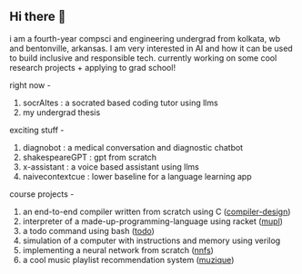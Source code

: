 ## Hi there 👋

i am a fourth-year compsci and engineering undergrad from kolkata, wb and bentonville, arkansas. I am very interested in AI and how it can be used to build inclusive and responsible tech.
currently working on some cool research projects + applying to grad school!

right now - 

1. socrAItes : a socrated based coding tutor using llms
2. my undergrad thesis

   
exciting stuff -

1. diagnobot : a medical conversation and diagnostic chatbot
2. shakespeareGPT : gpt from scratch
3. x-assistant : a voice based assistant using llms
4. naivecontextcue : lower baseline for a language learning app


course projects - 

1. an end-to-end compiler written from scratch using C  ([compiler-design](https://github.com/sampoornap/compiler-design))
2. interpreter of a made-up-programming-language using racket   ([mupl](https://github.com/sampoornap/mupl))
3. a todo command using bash   ([todo](https://github.com/sampoornap/todo))
4. simulation of a computer with instructions and memory using verilog   
5. implementing a neural network from scratch   ([nnfs](https://github.com/sampoornap/nnfs))
6. a cool music playlist recommendation system   ([muzique](https://github.com/sampoornap/muzique))

<!--
**sampoornap/sampoornap** is a ✨ _special_ ✨ repository because its `README.md` (this file) appears on your GitHub profile.

Here are some ideas to get you started:

- 🔭 I’m currently working on ...
- 🌱 I’m currently learning ...
- 👯 I’m looking to collaborate on ...
- 🤔 I’m looking for help with ...
- 💬 Ask me about ...
- 📫 How to reach me: ...
- 😄 Pronouns: ...
- ⚡ Fun fact: ...
-->
